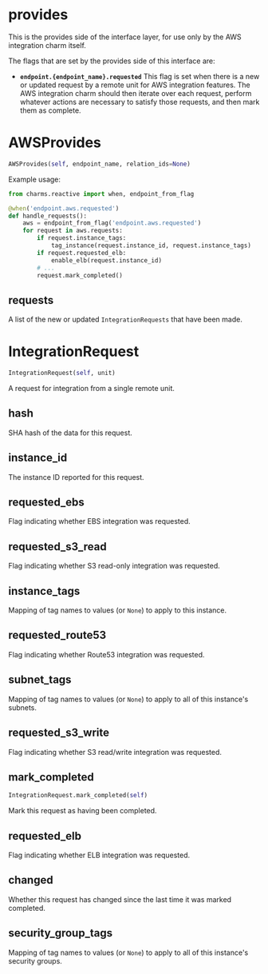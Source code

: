 <h1 id="provides">provides</h1>


This is the provides side of the interface layer, for use only by the AWS
integration charm itself.

The flags that are set by the provides side of this interface are:

* **`endpoint.{endpoint_name}.requested`** This flag is set when there is
  a new or updated request by a remote unit for AWS integration features.
  The AWS integration charm should then iterate over each request, perform
  whatever actions are necessary to satisfy those requests, and then mark
  them as complete.

<h1 id="provides.AWSProvides">AWSProvides</h1>

```python
AWSProvides(self, endpoint_name, relation_ids=None)
```

Example usage:

```python
from charms.reactive import when, endpoint_from_flag

@when('endpoint.aws.requested')
def handle_requests():
    aws = endpoint_from_flag('endpoint.aws.requested')
    for request in aws.requests:
        if request.instance_tags:
            tag_instance(request.instance_id, request.instance_tags)
        if request.requested_elb:
            enable_elb(request.instance_id)
        # ...
        request.mark_completed()
```

<h2 id="provides.AWSProvides.requests">requests</h2>


A list of the new or updated `IntegrationRequests` that
have been made.

<h1 id="provides.IntegrationRequest">IntegrationRequest</h1>

```python
IntegrationRequest(self, unit)
```

A request for integration from a single remote unit.

<h2 id="provides.IntegrationRequest.hash">hash</h2>


SHA hash of the data for this request.

<h2 id="provides.IntegrationRequest.instance_id">instance_id</h2>


The instance ID reported for this request.

<h2 id="provides.IntegrationRequest.requested_ebs">requested_ebs</h2>


Flag indicating whether EBS integration was requested.

<h2 id="provides.IntegrationRequest.requested_s3_read">requested_s3_read</h2>


Flag indicating whether S3 read-only integration was requested.

<h2 id="provides.IntegrationRequest.instance_tags">instance_tags</h2>


Mapping of tag names to values (or `None`) to apply to this instance.

<h2 id="provides.IntegrationRequest.requested_route53">requested_route53</h2>


Flag indicating whether Route53 integration was requested.

<h2 id="provides.IntegrationRequest.subnet_tags">subnet_tags</h2>


Mapping of tag names to values (or `None`) to apply to all of this
instance's subnets.

<h2 id="provides.IntegrationRequest.requested_s3_write">requested_s3_write</h2>


Flag indicating whether S3 read/write integration was requested.

<h2 id="provides.IntegrationRequest.mark_completed">mark_completed</h2>

```python
IntegrationRequest.mark_completed(self)
```

Mark this request as having been completed.

<h2 id="provides.IntegrationRequest.requested_elb">requested_elb</h2>


Flag indicating whether ELB integration was requested.

<h2 id="provides.IntegrationRequest.changed">changed</h2>


Whether this request has changed since the last time it was
marked completed.

<h2 id="provides.IntegrationRequest.security_group_tags">security_group_tags</h2>


Mapping of tag names to values (or `None`) to apply to all of this
instance's security groups.

